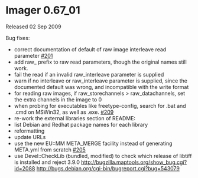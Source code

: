# Imager 0.67_01

Released 02 Sep 2009

Bug fixes:
- correct documentation of default of raw image interleave read parameter [#201](https://github.com/tonycoz/imager/issues/201)
- add raw_ prefix to raw read parameters, though the original names still work.
- fail the read if an invalid raw_interleave parameter is supplied
- warn if no interleave or raw_interleave parameter is supplied, since the documented default was wrong, and incompatible with the write format
- for reading raw images, if raw_storechannels > raw_datachannels, set the extra channels in the image to 0
- when probing for executables like freetype-config, search for .bat and .cmd on MSWin32, as well as .exe. [#209](https://github.com/tonycoz/imager/issues/209)
- re-work the external libraries section of README:
- list Debian and Redhat package names for each library
- reformatting
- update URLs
- use the new EU::MM META_MERGE facility instead of generating META.yml from scratch [#205](https://github.com/tonycoz/imager/issues/205)
- use Devel::CheckLib (bundled, modified) to check which release of libtiff is installed and reject 3.9.0 http://bugzilla.maptools.org/show_bug.cgi?id=2088 http://bugs.debian.org/cgi-bin/bugreport.cgi?bug=543079